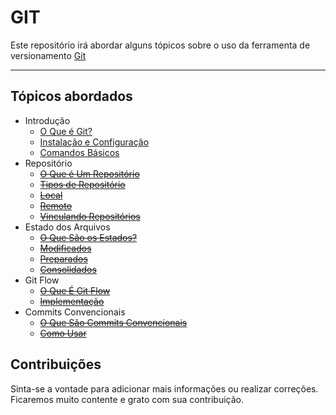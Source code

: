 # GIT
Este repositório irá abordar alguns tópicos sobre o uso da ferramenta de versionamento [Git](https://pt.wikipedia.org/wiki/Git)

---

## Tópicos abordados
* Introdução
  * [O Que é Git?](introducao/01_o_que_e_git.md)
  * [Instalação e Configuração](introducao/02_instalacao_e_configuracao.md)
  * [Comandos Básicos](introducao/03_comandos_basicos.md)
* Repositório
  * <del> [O Que é Um Repositório](repositorio/01_o_que_e_um_repositorio.md) </del>
  * <del> [Tipos de Repositório](repositorio/02_tipos_de_repositorio.md) </del>
  * <del> [Local](repositorio/03_local.md) </del>
  * <del> [Remoto](repositorio/04_remoto.md) </del>
  * <del> [Vinculando Repositórios](repositorio/05_vinculando_repositorios.md) </del>
* Estado dos Arquivos
  * <del> [O Que São os Estados?](estados/01_o_que_sao_os_estados.md)</del>
  * <del> [Modificados](estados/02_modificados.md) </del>
  * <del> [Preparados](estados/03_preparados.md) </del>
  * <del> [Consolidados](estados/04_consolidados.md) </del>
* Git Flow
  * <del> [O Que É Git Flow](estados/01_o_que_sao_os_estados.md)</del>
  * <del> [Implementação](estados/02_modificados.md) </del>
* Commits Convencionais
  * <del> [O Que São Commits Convencionais](estados/01_o_que_sao_os_estados.md)</del>
  * <del> [Como Usar](estados/02_modificados.md) </del>

## Contribuições

Sinta-se a vontade para adicionar mais informações ou realizar correções. Ficaremos muito contente e grato com sua contribuição.